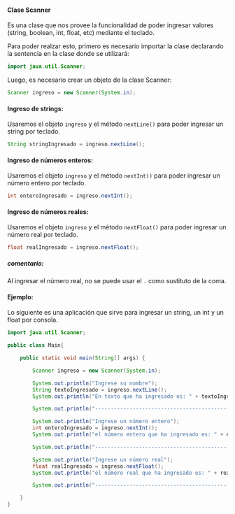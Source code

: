 #### Clase Scanner

Es una clase que nos provee la funcionalidad de poder ingresar
valores (string, boolean, int, float, etc) mediante el teclado.

Para poder realzar esto, primero es necesario importar la clase
declarando la sentencia en la clase donde se utilizará:

```java
import java.util.Scanner;
```

Luego, es necesario crear un objeto de la clase Scanner:
```java
Scanner ingreso = new Scanner(System.in);
```
#### Ingreso de strings:
Usaremos el objeto ```ingreso``` y el método ```nextLine()``` para poder
ingresar un string por teclado. 

```java
String stringIngresado = ingreso.nextLine();
```

#### Ingreso de números enteros:
Usaremos el objeto ```ingreso``` y el método ```nextInt()``` para poder
ingresar un número entero por teclado.

```java
int enteroIngresado = ingreso.nextInt();
```

#### Ingreso de números reales:
Usaremos el objeto ```ingreso``` y el método ```nextFloat()``` para poder
ingresar un número real por teclado.

```java
float realIngresado = ingreso.nextFloat();
```
##### comentario:
Al ingresar el número real, no se puede usar el ```.``` como sustituto de la coma. 

#### Ejemplo:
Lo siguiente es una aplicación que sirve para ingresar un string,
un int y un float por consola.

```java
import java.util.Scanner;

public class Main{

    public static void main(String[] args) {

        Scanner ingreso = new Scanner(System.in);

        System.out.println("Ingrese su nombre");
        String textoIngresado = ingreso.nextLine();
        System.out.println("En texto que ha ingresado es: " + textoIngresado);

        System.out.println("---------------------------------------------------");

        System.out.println("Ingrese un número entero");
        int enteroIngresado = ingreso.nextInt();
        System.out.println("el número entero que ha ingresado es: " + enteroIngresado);

        System.out.println("---------------------------------------------------");

        System.out.println("Ingrese un número real");
        float realIngresado = ingreso.nextFloat();
        System.out.println("el número real que ha ingresado es: " + realIngresado);

        System.out.println("----------------------------------------------------");

    }
}
```
